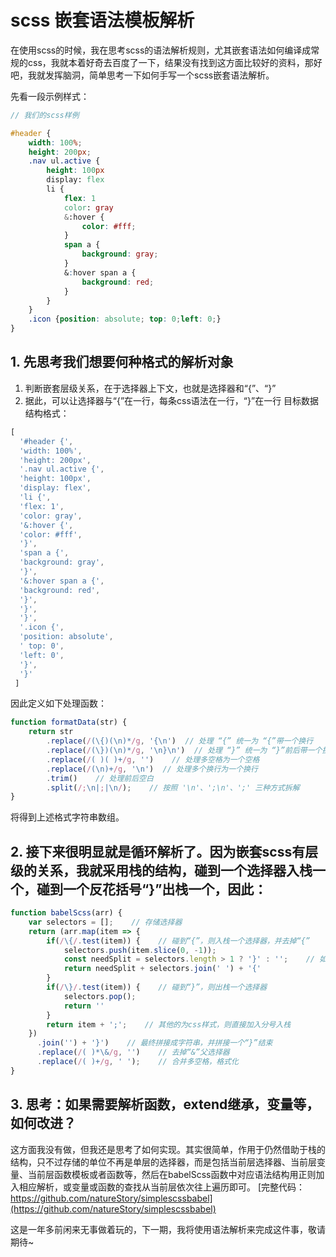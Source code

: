 # scss 嵌套语法模板解析

在使用scss的时候，我在思考scss的语法解析规则，尤其嵌套语法如何编译成常规的css，我就本着好奇去百度了一下，结果没有找到这方面比较好的资料，那好吧，我就发挥脑洞，简单思考一下如何手写一个scss嵌套语法解析。

先看一段示例样式：
```scss
// 我们的scss样例

#header {
    width: 100%;
    height: 200px;
    .nav ul.active {
        height: 100px
        display: flex
        li {
            flex: 1
            color: gray
            &:hover {
                color: #fff;
            }
            span a {
                background: gray;
            }
            &:hover span a {
                background: red;
            }
        }
    }
    .icon {position: absolute; top: 0;left: 0;}
}
```
## 1. 先思考我们想要何种格式的解析对象
1. 判断嵌套层级关系，在于选择器上下文，也就是选择器和“{”、“}”
1. 据此，可以让选择器与“{”在一行，每条css语法在一行，“}”在一行
目标数据结构格式：
```js
[
  '#header {',
  'width: 100%',
  'height: 200px',
  '.nav ul.active {',
  'height: 100px',
  'display: flex',
  'li {',
  'flex: 1',
  'color: gray',
  '&:hover {',
  'color: #fff',
  '}',
  'span a {',
  'background: gray',
  '}',
  '&:hover span a {',
  'background: red',
  '}',
  '}',
  '}',
  '.icon {',
  'position: absolute',
  ' top: 0',
  'left: 0',
  '}',
  '}'
 ]
```
因此定义如下处理函数：
```js
function formatData(str) {
    return str
        .replace(/(\{)(\n)*/g, '{\n')  // 处理 “{” 统一为 “{”带一个换行
        .replace(/(\})(\n)*/g, '\n}\n')  // 处理 “}” 统一为 “}”前后带一个换行
        .replace(/( )( )+/g, '')    // 处理多空格为一个空格
        .replace(/(\n)+/g, '\n')  // 处理多个换行为一个换行
        .trim()    // 处理前后空白
        .split(/;\n|;|\n/);    // 按照 '\n'、';\n'、';' 三种方式拆解
}
```
将得到上述格式字符串数组。
## 2. 接下来很明显就是循环解析了。因为嵌套scss有层级的关系，我就采用栈的结构，碰到一个选择器入栈一个，碰到一个反花括号“}”出栈一个，因此：
```js
function babelScss(arr) {
    var selectors = [];    // 存储选择器
    return (arr.map(item => {
        if(/\{/.test(item)) {    // 碰到“{”，则入栈一个选择器，并去掉“{”
            selectors.push(item.slice(0, -1));
            const needSplit = selectors.length > 1 ? '}' : '';    // 如果不是首个选择器，需要加一个“}”来结束之前的选择器上下文
            return needSplit + selectors.join(' ') + '{'
        }
        if(/\}/.test(item)) {    // 碰到“}”，则出栈一个选择器
            selectors.pop();
            return ''
        }
        return item + ';';    // 其他的为css样式，则直接加入分号入栈
    })
      .join('') + '}')    // 最终拼接成字符串，并拼接一个“}”结束
      .replace(/( )*\&/g, '')    // 去掉“&”父选择器
      .replace(/( )+/g, ' ');    // 合并多空格，格式化
}
```
## 3. 思考：如果需要解析函数，extend继承，变量等，如何改进？
这方面我没有做，但我还是思考了如何实现。其实很简单，作用于仍然借助于栈的结构，只不过存储的单位不再是单层的选择器，而是包括当前层选择器、当前层变量、当前层函数模板或者函数等，然后在babelScss函数中对应语法结构用正则加入相应解析，或变量或函数的查找从当前层依次往上遍历即可。
[完整代码：https://github.com/natureStory/simplescssbabel](https://github.com/natureStory/simplescssbabel)

这是一年多前闲来无事做着玩的，下一期，我将使用语法解析来完成这件事，敬请期待~